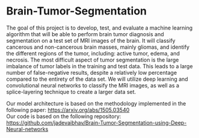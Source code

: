 # Brain-Tumor-Segmentation

The goal of this project is to develop, test, and evaluate a machine learning algorithm that will be able to perform brain tumor diagnosis and segmentation on a test set of MRI images of the brain. 
	It will classify cancerous and non-cancerous brain masses, mainly gliomas, and identify the different regions of the tumor, including: active tumor, edema, and necrosis. The most difficult aspect of tumor segmentation is the large imbalance of tumor labels in the training and test data. This leads to a large number of false-negative results, despite a relatively low percentage compared to the entirety of the data set. 
	We will utilize deep learning and convolutional neural networks to classify the MRI images, as well as a splice-layering technique to create a larger data set. 

Our model architecture is based on the methodology implemented in the following paper: https://arxiv.org/abs/1505.03540<br/>Our code is based on the following repository: https://github.com/jadevaibhav/Brain-Tumor-Segmentation-using-Deep-Neural-networks
